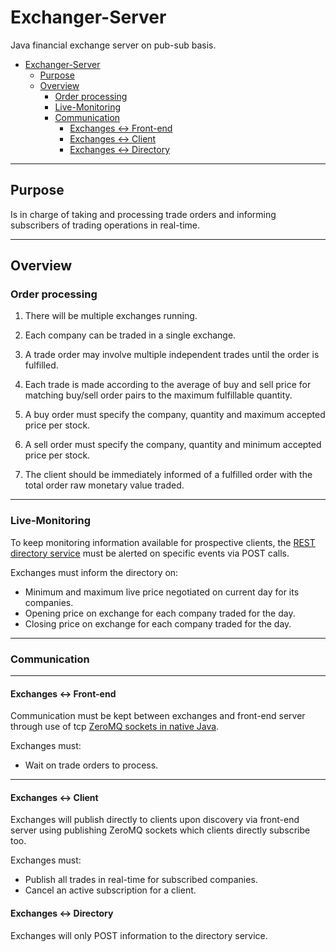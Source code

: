 # Exchanger-Server #

Java financial exchange server on pub-sub basis.

- [Exchanger-Server](#exchanger-server)
    - [Purpose](#purpose)
    - [Overview](#overview)
        - [Order processing](#order-processing)
        - [Live-Monitoring](#live-monitoring)
        - [Communication](#communication)
            - [Exchanges <-> Front-end](#exchanges---front-end)
            - [Exchanges <-> Client](#exchanges---client)
            - [Exchanges <-> Directory](#exchanges---directory)

------------------------------

## Purpose ##

Is in charge of taking and processing trade orders and informing subscribers of trading operations in real-time.

------------------------------

## Overview ##

### Order processing ###

1. There will be multiple exchanges running.

1. Each company can be traded in a single exchange.

1. A trade order may involve multiple independent trades until the order is fulfilled.

1. Each trade is made according to the average of buy and sell price for matching buy/sell order pairs to the maximum fulfillable quantity.

1. A buy order must specify the company, quantity and maximum accepted price per stock.

1. A sell order must specify the company, quantity and minimum accepted price per stock.

1. The client should be immediately informed of a fulfilled order with the total order raw monetary value traded.

------------------------------

### Live-Monitoring ###

To keep monitoring information available for prospective clients, the [REST directory service](https://github.com/Seriyin/Exchanger-Directory) must be alerted on specific events via POST calls.

Exchanges must inform the directory on:

- Minimum and maximum live price negotiated on current day for its companies.
- Opening price on exchange for each company traded for the day.
- Closing price on exchange for each company traded for the day.

------------------------------

### Communication ###

------------------------------

#### Exchanges <-> Front-end ####

Communication must be kept between exchanges and front-end server through use of tcp [ZeroMQ sockets in native Java](https://github.com/zeromq/jeromq).

Exchanges must:

- Wait on trade orders to process.

------------------------------

#### Exchanges <-> Client ####

Exchanges will publish directly to clients upon discovery via front-end server using publishing ZeroMQ sockets which clients directly subscribe too.

Exchanges must:

- Publish all trades in real-time for subscribed companies.
- Cancel an active subscription for a client.

#### Exchanges <-> Directory ####

Exchanges will only POST information to the directory service.
